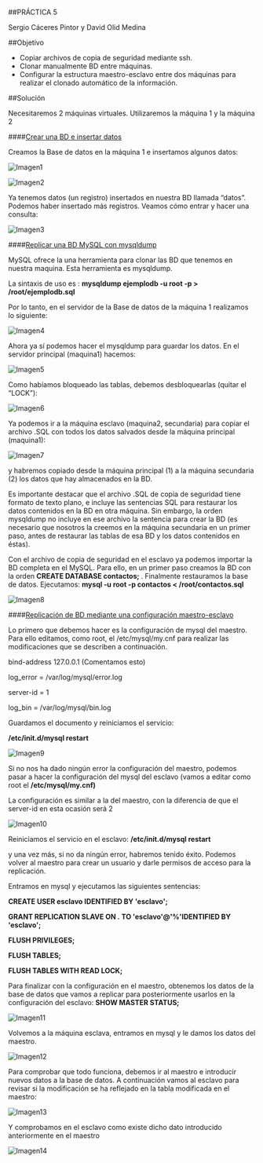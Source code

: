 ##PRÁCTICA 5

Sergio Cáceres Pintor y David Olid Medina

##Objetivo

* Copiar archivos de copia de seguridad mediante ssh.
* Clonar manualmente BD entre máquinas.
* Configurar la estructura maestro-esclavo entre dos máquinas para realizar el clonado automático de la información.


##Solución

Necesitaremos 2 máquinas virtuales. Utilizaremos la máquina 1 y la máquina 2


####<u>Crear una BD e insertar datos</u>

Creamos la Base de datos en la máquina 1 e insertamos algunos datos:

![Imagen1](https://github.com/sergiocaceres/swap1415/blob/master/Pr%C3%A1cticas/Pr%C3%A1ctica5/Captura1.JPG)

![Imagen2](https://github.com/sergiocaceres/swap1415/blob/master/Pr%C3%A1cticas/Pr%C3%A1ctica5/Captura2.JPG)

Ya tenemos datos (un registro) insertados en nuestra BD llamada “datos”. Podemos
haber insertado más registros. Veamos cómo entrar y hacer una consulta:

![Imagen3](https://github.com/sergiocaceres/swap1415/blob/master/Pr%C3%A1cticas/Pr%C3%A1ctica5/Captura3.JPG)


####<u>Replicar una BD MySQL con mysqldump</u>

MySQL ofrece la una herramienta para clonar las BD que tenemos en nuestra
maquina. Esta herramienta es mysqldump.

La sintaxis de uso es : <b>mysqldump ejemplodb -u root -p > /root/ejemplodb.sql</b>

Por lo tanto, en el servidor de la Base de datos de la máquina 1 realizamos lo siguiente:

![Imagen4](https://github.com/sergiocaceres/swap1415/blob/master/Pr%C3%A1cticas/Pr%C3%A1ctica5/Captura4.JPG)

Ahora ya sí podemos hacer el mysqldump para guardar los datos. En el servidor principal (maquina1) hacemos:

![Imagen5](https://github.com/sergiocaceres/swap1415/blob/master/Pr%C3%A1cticas/Pr%C3%A1ctica5/Captura5.JPG)

Como habíamos bloqueado las tablas, debemos desbloquearlas (quitar el “LOCK”):

![Imagen6](https://github.com/sergiocaceres/swap1415/blob/master/Pr%C3%A1cticas/Pr%C3%A1ctica5/Captura6.JPG)

Ya podemos ir a la máquina esclavo (maquina2, secundaria) para copiar el archivo
.SQL con todos los datos salvados desde la máquina principal (maquina1):

![Imagen7](https://github.com/sergiocaceres/swap1415/blob/master/Pr%C3%A1cticas/Pr%C3%A1ctica5/Captura7.JPG)

y habremos copiado desde la máquina principal (1) a la máquina secundaria (2) los
datos que hay almacenados en la BD.

Es importante destacar que el archivo .SQL de copia de seguridad tiene formato de
texto plano, e incluye las sentencias SQL para restaurar los datos contenidos en la BD
en otra máquina. Sin embargo, la orden mysqldump no incluye en ese archivo la
sentencia para crear la BD (es necesario que nosotros la creemos en la máquina
secundaria en un primer paso, antes de restaurar las tablas de esa BD y los datos
contenidos en éstas).

Con el archivo de copia de seguridad en el esclavo ya podemos importar la BD
completa en el MySQL. Para ello, en un primer paso creamos la BD con la orden <b>CREATE DATABASE contactos; </b>. Finalmente restauramos la base de datos. Ejecutamos: <b>mysql -u root -p contactos < /root/contactos.sql</b>

![Imagen8](https://github.com/sergiocaceres/swap1415/blob/master/Pr%C3%A1cticas/Pr%C3%A1ctica5/Captura8.JPG)


####<u>Replicación de BD mediante una configuración maestro-esclavo</u>

Lo primero que debemos hacer es la configuración de mysql del maestro. Para ello
editamos, como root, el <v>/etc/mysql/my.cnf</b> para realizar las modificaciones que se describen a continuación.

bind-address 127.0.0.1 (Comentamos esto)

log_error = /var/log/mysql/error.log

server-id = 1

log_bin = /var/log/mysql/bin.log

Guardamos el documento y reiniciamos el servicio:

<b>/etc/init.d/mysql restart</b>

![Imagen9](https://github.com/sergiocaceres/swap1415/blob/master/Pr%C3%A1cticas/Pr%C3%A1ctica5/Captura9.JPG)

Si no nos ha dado ningún error la configuración del maestro, podemos pasar a hacer
la configuración del mysql del esclavo (vamos a editar como root el <b>/etc/mysql/my.cnf)</b>

La configuración es similar a la del maestro, con la diferencia de que el server-id en
esta ocasión será 2

![Imagen10](https://github.com/sergiocaceres/swap1415/blob/master/Pr%C3%A1cticas/Pr%C3%A1ctica5/Captura10.JPG)

Reiniciamos el servicio en el esclavo:
<b>/etc/init.d/mysql restart</b>

y una vez más, si no da ningún error, habremos tenido éxito. Podemos volver al
maestro para crear un usuario y darle permisos de acceso para la replicación.

Entramos en mysql y ejecutamos las siguientes sentencias:

<b>CREATE USER esclavo IDENTIFIED BY 'esclavo';</b>

<b>GRANT REPLICATION SLAVE ON *.* TO 'esclavo'@'%'IDENTIFIED BY 'esclavo';</b>

<b>FLUSH PRIVILEGES;</b>

<b>FLUSH TABLES;</b>

<b>FLUSH TABLES WITH READ LOCK;</b>

Para finalizar con la configuración en el maestro, obtenemos los datos de la base de
datos que vamos a replicar para posteriormente usarlos en la configuración del
esclavo: <b>SHOW MASTER STATUS;</b>

![Imagen11](https://github.com/sergiocaceres/swap1415/blob/master/Pr%C3%A1cticas/Pr%C3%A1ctica5/Captura11.JPG)

Volvemos a la máquina esclava, entramos en mysql y le damos los datos del maestro.

![Imagen12](https://github.com/sergiocaceres/swap1415/blob/master/Pr%C3%A1cticas/Pr%C3%A1ctica5/Captura12.JPG)

Para comprobar que todo funciona, debemos ir al maestro e introducir nuevos datos a
la base de datos. A continuación vamos al esclavo para revisar si la modificación se ha
reflejado en la tabla modificada en el maestro:

![Imagen13](https://github.com/sergiocaceres/swap1415/blob/master/Pr%C3%A1cticas/Pr%C3%A1ctica5/Captura13.JPG)

Y comprobamos en el esclavo como existe dicho dato introducido anteriormente en el maestro

![Imagen14](https://github.com/sergiocaceres/swap1415/blob/master/Pr%C3%A1cticas/Pr%C3%A1ctica5/Captura14.JPG)
